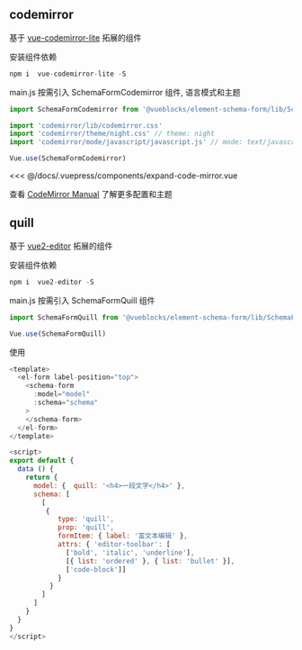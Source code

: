 ## codemirror

基于 [vue-codemirror-lite](https://github.com/cnu4/vue-codemirror-lite) 拓展的组件

安装组件依赖
``` js
npm i  vue-codemirror-lite -S
```
main.js 按需引入 SchemaFormCodemirror 组件, 语言模式和主题

``` js
import SchemaFormCodemirror from '@vueblocks/element-schema-form/lib/SchemaFormCodemirror.common.min.js'

import 'codemirror/lib/codemirror.css'
import 'codemirror/theme/night.css' // theme: night
import 'codemirror/mode/javascript/javascript.js' // mode: text/javascript

Vue.use(SchemaFormCodemirror)
```

<<< @/docs/.vuepress/components/expand-code-mirror.vue

查看 [CodeMirror Manual](https://codemirror.net/doc/manual.html#modloader) 了解更多配置和主题

## quill

基于 [vue2-editor](https://github.com/davidroyer/vue2-editor) 拓展的组件

安装组件依赖
``` js
npm i  vue2-editor -S
```
main.js 按需引入 SchemaFormQuill 组件

``` js
import SchemaFormQuill from '@vueblocks/element-schema-form/lib/SchemaFormQuill.common.min.js'

Vue.use(SchemaFormQuill)
```

使用
``` js
<template>
  <el-form label-position="top">
    <schema-form
      :model="model"
      :schema="schema"
    >
    </schema-form>
  </el-form>
</template>

<script>
export default {
  data () {
    return {
      model: {  quill: '<h4>一段文字</h4>' },
      schema: [
        [
         {
            type: 'quill',
            prop: 'quill',
            formItem: { label: '富文本编辑' },
            attrs: { 'editor-toolbar': [
              ['bold', 'italic', 'underline'],
              [{ list: 'ordered' }, { list: 'bullet' }],
              ['code-block']]
            }
          }
        ]
      ]
    }
  }
}
</script>
```
